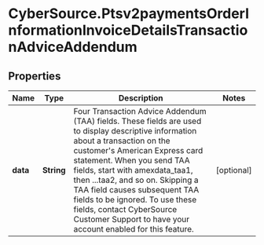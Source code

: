 # CyberSource.Ptsv2paymentsOrderInformationInvoiceDetailsTransactionAdviceAddendum

## Properties
Name | Type | Description | Notes
------------ | ------------- | ------------- | -------------
**data** | **String** | Four Transaction Advice Addendum (TAA) fields. These fields are used to display descriptive information about a transaction on the customer&#39;s American Express card statement. When you send TAA fields, start with amexdata_taa1, then ...taa2, and so on. Skipping a TAA field causes subsequent TAA fields to be ignored.  To use these fields, contact CyberSource Customer Support to have your account enabled for this feature.  | [optional] 


